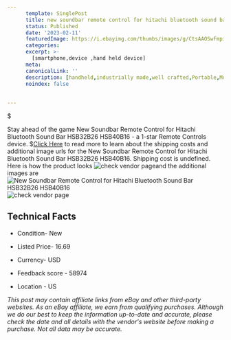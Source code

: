 ```yaml
---
      template: SinglePost
      title: new soundbar remote control for hitachi bluetooth sound bar hsb32b26 hsb40b16
      status: Published
      date: '2023-02-11'
      featuredImage: https://i.ebayimg.com/thumbs/images/g/CtsAAOSwFmpi56Sd/s-l225.jpg
      categories: 
      excerpt: >-
        [smartphone,device ,hand held device]
      meta:
      canonicalLink: ''
      description: [handheld,industrially made,well crafted,Portable,Mobile,Compact,Convenient,Lightweight,Maneuverable,Man-portable,Miniature,Carriable,Hand-held,Light,Holdable,Transportable,Mobile device,Pocket-sized,On-the-go,Wireless,Cordless,Compact size,Convenient size, smartphone,device ,hand held device]
      noindex: false
      
        
---
```

$

Stay ahead of the game New Soundbar Remote Control for Hitachi Bluetooth Sound Bar HSB32B26 HSB40B16 - a 1-star Remote Controls device.
$[Click Here](https://www.ebay.com/itm/132857460270?hash=item1eeeebf62e%3Ag%3ACtsAAOSwFmpi56Sd&mkevt=1&mkcid=1&mkrid=711-53200-19255-0&campid=%253CePNCampaignId%253E&customid=%253CreferenceId%253E&toolid=10049) to read more to learn about the shipping costs and additional image urls for the New Soundbar Remote Control for Hitachi Bluetooth Sound Bar HSB32B26 HSB40B16. Shipping cost is undefined. Here is how the product looks ![check vendor page](https://i.ebayimg.com/thumbs/images/g/CtsAAOSwFmpi56Sd/s-l225.jpg)and the additional images are![New Soundbar Remote Control for Hitachi Bluetooth Sound Bar HSB32B26 HSB40B16](https://i.ebayimg.com/images/g/CtsAAOSwFmpi56Sd/s-l1600.jpg)![check vendor page](https://origin-galleryplus.ebayimg.com/ws/web/132857460270_2_0_1/225x225.jpg,https://origin-galleryplus.ebayimg.com/ws/web/132857460270_3_0_1/225x225.jpg,https://origin-galleryplus.ebayimg.com/ws/web/132857460270_4_0_1/225x225.jpg,https://origin-galleryplus.ebayimg.com/ws/web/132857460270_5_0_1/225x225.jpg,https://origin-galleryplus.ebayimg.com/ws/web/132857460270_6_0_1/225x225.jpg,https://origin-galleryplus.ebayimg.com/ws/web/132857460270_7_0_1/225x225.jpg)



 ## Technical Facts 



     
      

 - Condition- New 


      

 - Listed Price- 16.69 


      

 - Currency- USD 


      

 - Feedback score - 58974 


      

 - Location - US 


      
      

 *_This post may contain affiliate links from eBay and other third-party websites. As an eBay affiliate, we earn from qualifying purchases. Although we do our best to keep the information up-to-date and accurate, please check the date and all details with the vendor's website before making a purchase. Not all data may be accurate._*






